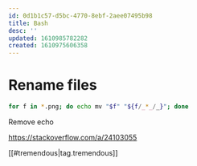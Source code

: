 ```yaml
---
id: 0d1b1c57-d5bc-4770-8ebf-2aee07495b98
title: Bash
desc: ''
updated: 1610985782282
created: 1610975606358
---
```


# Rename files

```bash
for f in *.png; do echo mv "$f" "${f/_*_/_}"; done
```

Remove echo 

https://stackoverflow.com/a/24103055

[[#tremendous|tag.tremendous]]

